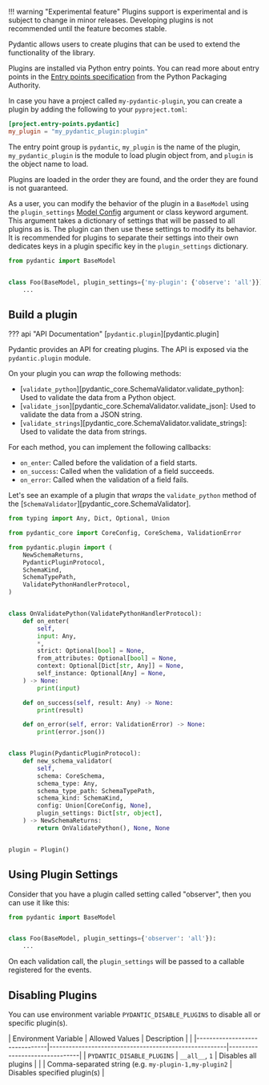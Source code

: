 !!! warning "Experimental feature"
    Plugins support is experimental and is subject to change in minor releases.
    Developing plugins is not recommended until the feature becomes stable.

Pydantic allows users to create plugins that can be used to extend the functionality of the library.

Plugins are installed via Python entry points. You can read more about entry points in the
[Entry points specification](https://packaging.python.org/specifications/entry-points/) from the
Python Packaging Authority.

In case you have a project called `my-pydantic-plugin`, you can create a plugin by adding the following
to your `pyproject.toml`:

```toml
[project.entry-points.pydantic]
my_plugin = "my_pydantic_plugin:plugin"
```

The entry point group is `pydantic`, `my_plugin` is the name of the plugin, `my_pydantic_plugin` is the module to load plugin object from, and `plugin` is the object name to load.

Plugins are loaded in the order they are found, and the order they are found is not guaranteed.

As a user, you can modify the behavior of the plugin in a `BaseModel` using the `plugin_settings` [Model Config](config.md) argument or
class keyword argument. This argument takes a dictionary of settings that will be passed to all plugins as is.
The plugin can then use these settings to modify its behavior. It is recommended for plugins to separate their settings
into their own dedicates keys in a plugin specific key in the `plugin_settings` dictionary.

```py test="skip"
from pydantic import BaseModel


class Foo(BaseModel, plugin_settings={'my-plugin': {'observe': 'all'}}):
    ...
```

## Build a plugin

??? api "API Documentation"
    [`pydantic.plugin`][pydantic.plugin]<br>

Pydantic provides an API for creating plugins. The API is exposed via the `pydantic.plugin` module.

On your plugin you can _wrap_ the following methods:

* [`validate_python`][pydantic_core.SchemaValidator.validate_python]: Used to validate the data from a Python object.
* [`validate_json`][pydantic_core.SchemaValidator.validate_json]: Used to validate the data from a JSON string.
* [`validate_strings`][pydantic_core.SchemaValidator.validate_strings]: Used to validate the data from strings.

For each method, you can implement the following callbacks:

* `on_enter`: Called before the validation of a field starts.
* `on_success`: Called when the validation of a field succeeds.
* `on_error`: Called when the validation of a field fails.

Let's see an example of a plugin that _wraps_ the `validate_python` method of the [`SchemaValidator`][pydantic_core.SchemaValidator].

```py
from typing import Any, Dict, Optional, Union

from pydantic_core import CoreConfig, CoreSchema, ValidationError

from pydantic.plugin import (
    NewSchemaReturns,
    PydanticPluginProtocol,
    SchemaKind,
    SchemaTypePath,
    ValidatePythonHandlerProtocol,
)


class OnValidatePython(ValidatePythonHandlerProtocol):
    def on_enter(
        self,
        input: Any,
        *,
        strict: Optional[bool] = None,
        from_attributes: Optional[bool] = None,
        context: Optional[Dict[str, Any]] = None,
        self_instance: Optional[Any] = None,
    ) -> None:
        print(input)

    def on_success(self, result: Any) -> None:
        print(result)

    def on_error(self, error: ValidationError) -> None:
        print(error.json())


class Plugin(PydanticPluginProtocol):
    def new_schema_validator(
        self,
        schema: CoreSchema,
        schema_type: Any,
        schema_type_path: SchemaTypePath,
        schema_kind: SchemaKind,
        config: Union[CoreConfig, None],
        plugin_settings: Dict[str, object],
    ) -> NewSchemaReturns:
        return OnValidatePython(), None, None


plugin = Plugin()
```

## Using Plugin Settings

Consider that you have a plugin called setting called "observer", then you can use it like this:

```py
from pydantic import BaseModel


class Foo(BaseModel, plugin_settings={'observer': 'all'}):
    ...
```

On each validation call, the `plugin_settings` will be passed to a callable registered for the events.

## Disabling Plugins
You can use environment variable `PYDANTIC_DISABLE_PLUGINS` to disable all or specific plugin(s).


| Environment Variable          | Allowed Values    | Description                       |                               |
|-------------------------------|-------------------------------------------------------|-------------------------------|
| `PYDANTIC_DISABLE_PLUGINS`    | `__all__`, `1`                                        | Disables all plugins          |
|                               | Comma-separated string (e.g. `my-plugin-1,my-plugin2` | Disables specified plugin(s)  |
